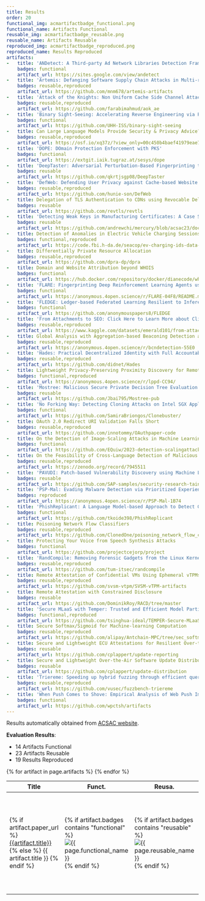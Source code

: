 ```yaml
---
title: Results
order: 20
functional_img: acmartifactbadge_functional.png
functional_name: Artifacts Functional
reusable_img: acmartifactbadge_reusable.png
reusable_name: Artifacts Reusable
reproduced_img: acmartifactbadge_reproduced.png
reproduced_name: Results Reproduced
artifacts:
-   title: 'ANDetect: A Third-party Ad Network Libraries Detection Framework for Android Applications'
    badges: functional
    artifact_url: https://sites.google.com/view/andetect
-   title: 'Artemis: Defanging Software Supply Chain Attacks in Multi-repository Update Systems'
    badges: reusable,reproduced
    artifact_url: https://github.com/mnm678/artemis-artifacts
-   title: 'Attack of the Knights: Non Uniform Cache Side Channel Attack'
    badges: reusable,reproduced
    artifact_url: https://github.com/farabimahmud/aok_ae
-   title: 'Binary Sight-Seeing: Accelerating Reverse Engineering via Point-of-Interest-Beacons'
    badges: functional
    artifact_url: https://github.com/UHH-ISS/binary-sight-seeing
-   title: Can Large Language Models Provide Security & Privacy Advice? Measuring the Ability of LLMs to Refute Misconceptions
    badges: reusable,reproduced
    artifact_url: https://osf.io/xq37z/?view_only=00c450b4baef41979eae73f9c971e095
-   title: 'DOPE: DOmain Protection Enforcement with PKS'
    badges: functional
    artifact_url: https://extgit.iaik.tugraz.at/sesys/dope
-   title: 'DeepTaster: Adversarial Perturbation-Based Fingerprinting to Identify Proprietary Dataset Use in Deep Neural Networks'
    badges: reusable
    artifact_url: https://github.com/qkrtjsgp08/DeepTaster
-   title: 'DefWeb: Defending User Privacy against Cache-based Website Fingerprinting Attacks with Intelligent Noise Injection'
    badges: reusable,reproduced
    artifact_url: https://github.com/hunie-son/DefWeb
-   title: Delegation of TLS Authentication to CDNs using Revocable Delegated Credentials
    badges: reusable
    artifact_url: https://github.com/revtls/revtls
-   title: 'Detecting Weak Keys in Manufacturing Certificates: A Case Study'
    badges: reusable
    artifact_url: https://github.com/andrewchi/mercury/blob/acsac23/doc/batch-gcd.md
-   title: Detection of Anomalies in Electric Vehicle Charging Sessions
    badges: functional,reproduced
    artifact_url: https://code.fbi.h-da.de/seacop/ev-charging-ids-data-sets/
-   title: Differentially Private Resource Allocation
    badges: reusable,reproduced
    artifact_url: https://github.com/dpra-dp/dpra
-   title: Domain and Website Attribution beyond WHOIS
    badges: functional
    artifact_url: https://hub.docker.com/repository/docker/dianecode/whosedomain/general
-   title: 'FLARE: Fingerprinting Deep Reinforcement Learning Agents using Universal Adversarial Masks'
    badges: functional
    artifact_url: https://anonymous.4open.science/r/FLARE-04F8/README.md
-   title: 'FLEDGE: Ledger-based Federated Learning Resilient to Inference and Backdoor Attacks'
    badges: functional
    artifact_url: https://github.com/anonymouspapers8/FLEDGE
-   title: 'From Attachments to SEO: Click Here to Learn More about Clickbait PDFs!'
    badges: reusable,reproduced
    artifact_url: https://www.kaggle.com/datasets/emerald101/from-attachments-to-seo
-   title: Global Analysis with Aggregation-based Beaconing Detection across Large Campus Networks
    badges: reusable,reproduced
    artifact_url: https://anonymous.4open.science/r/bcndetection-55E0
-   title: 'Hades: Practical Decentralized Identity with Full Accountability and Fine-grained Sybil-resistance'
    badges: reusable,reproduced
    artifact_url: https://github.com/didnet/Hades
-   title: Lightweight Privacy-Preserving Proximity Discovery for Remotely-Controlled Drones
    badges: functional,reproduced
    artifact_url: https://anonymous.4open.science/r/lppd-CC94/
-   title: 'Mostree: Malicious Secure Private Decision Tree Evaluation with Sublinear Communication'
    badges: reusable
    artifact_url: https://github.com/Jbai795/Mostree-pub
-   title: 'No Forking Way: Detecting Cloning Attacks on Intel SGX Applications'
    badges: functional
    artifact_url: https://github.com/SamiraBriongos/Clonebuster/
-   title: OAuth 2.0 Redirect URI Validation Falls Short
    badges: reusable,reproduced
    artifact_url: https://github.com/innotommy/OAuthpaper-code
-   title: On the Detection of Image-Scaling Attacks in Machine Learning
    badges: functional
    artifact_url: https://github.com/EQuiw/2023-detection-scalingattacks.git
-   title: On the Feasibility of Cross-Language Detection of Malicious Packages in npm and PyPI
    badges: reusable,reproduced
    artifact_url: https://zenodo.org/record/7945511
-   title: 'PAVUDI: Patch-based Vulnerability Discovery using Machine Learning'
    badges: reusable
    artifact_url: https://github.com/SAP-samples/security-research-taintgraphs/tree/main/PAVUDI
-   title: 'PSP-Mal: Evading Malware Detection via Prioritized Experience-based Reinforcement Learning with Shapley Prior'
    badges: reproduced
    artifact_url: https://anonymous.4open.science/r/PSP-Mal-1B74
-   title: 'PhishReplicant: A Language Model-based Approach to Detect Generated Squatting Domain Names'
    badges: functional
    artifact_url: https://github.com/tkoide398/PhishReplicant
-   title: Poisoning Network Flow Classifiers
    badges: reusable,reproduced
    artifact_url: https://github.com/ClonedOne/poisoning_network_flow_classifiers
-   title: Protecting Your Voice from Speech Synthesis Attacks
    badges: functional
    artifact_url: https://github.com/projectcejorp/project
-   title: 'RandCompile: Removing Forensic Gadgets from the Linux Kernel to Combat its Analysis'
    badges: reusable,reproduced
    artifact_url: https://github.com/tum-itsec/randcompile
-   title: Remote Attestation of Confidential VMs Using Ephemeral vTPMs
    badges: reusable,reproduced
    artifact_url: https://github.com/svsm-vtpm/SVSM-vTPM-artifacts
-   title: Remote Attestation with Constrained Disclosure
    badges: reusable
    artifact_url: https://github.com/DominikRoy/RACD/tree/master
-   title: 'Secure MLaaS with Temper: Trusted and Efficient Model Partitioning and Enclave Reuse'
    badges: functional,reproduced
    artifact_url: https://github.com/tsinghua-ideal/TEMPER-Secure-MLaaS.git
-   title: Secure Softmax/Sigmoid for Machine-learning Computation
    badges: reusable,reproduced
    artifact_url: https://github.com/alipay/Antchain-MPC/tree/sec_softmoid
-   title: Secure and Lightweight ECU Attestations for Resilient Over-the-Air Updates in Connected Vehicles
    badges: reusable
    artifact_url: https://github.com/cplappert/update-reporting
-   title: Secure and Lightweight Over-the-Air Software Update Distribution for Connected Vehicles
    badges: reusable
    artifact_url: https://github.com/cplappert/update-distribution
-   title: 'Triereme: Speeding up hybrid fuzzing through efficient query scheduling'
    badges: reusable,reproduced
    artifact_url: https://github.com/vusec/fuzzbench-triereme
-   title: 'When Push Comes to Shove: Empirical Analysis of Web Push Implementations in the Wild'
    badges: functional
    artifact_url: https://github.com/wpctsh/artifacts
---
```


Results automatically obtained from <a href="https://www.acsac.org/2023/program/artifacts/">ACSAC website</a>.

**Evaluation Results**:

* 14 Artifacts Functional
* 23 Artifacts Reusable
* 19 Results Reproduced

<table>
  <thead>
    <tr>
      <th>
        Title
      </th>
      <th>
        Funct.
      </th>
      <th>
        Reusa.
      </th>
      <th>
        Repro.
      </th>
      <th>
        Available At
      </th>
    </tr>
  </thead>
  <tbody>
    {% for artifact in page.artifacts %}
    <tr>
      <td>
        {% if artifact.paper_url %}
        <a href="{{artifact.paper_url}}" target="_blank">
          {{artifact.title}}
        </a>
        {% else %}
            {{ artifact.title }}
        {% endif %}
      </td>
      <td width="62px">
        {% if artifact.badges contains "functional" %}
        <img alt="{{ page.functional_name }}" src="{{ site.baseurl }}/images/{{ page.functional_img }}">
        {% endif %}
      </td>
      <td width="62px">
        {% if artifact.badges contains "reusable" %}
        <img alt="{{ page.reusable_name }}" src="{{ site.baseurl }}/images/{{ page.reusable_img }}">
        {% endif %}
      </td>
      <td width="62px">
        {% if artifact.badges contains "reproduced" %}
        <img alt="{{ page.reproduced_name }}" src="{{ site.baseurl }}/images/{{ page.reproduced_img }}">
        {% endif %}
      </td>
      <td>
        {% if artifact.artifact_url %}
            {% assign artifacts = artifact.artifact_url | split: " " %}
            {% for url in artifacts %}
        <a href="{{url}}" target="_blank">
          Artifact
        </a>
        <br>
        {% endfor %}
        {% endif %}
        {% if artifact.appendix_url %}
        <a href="{{artifact.appendix_url}}" target="_blank">
          Appendix
        </a>
        <br>
        {% endif %}
      </td>
    </tr>
    {% endfor %}
  </tbody>
</table>
